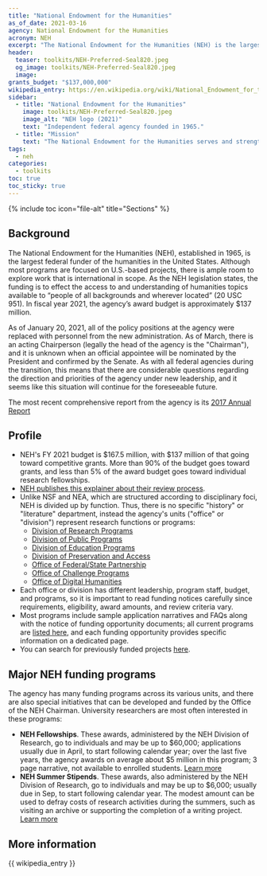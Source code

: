 ```yaml
---
title: "National Endowment for the Humanities"
as_of_date: 2021-03-16
agency: National Endowment for the Humanities
acronym: NEH
excerpt: "The National Endowment for the Humanities (NEH) is the largest federal funder of humanities-focused programs and grants in the US. In 2021, NEH will award nearly $140 million to projects across the country. This toolkit offers an overview of the agency and its current major programs."
header:
  teaser: toolkits/NEH-Preferred-Seal820.jpeg
  og_image: toolkits/NEH-Preferred-Seal820.jpeg
  image:
grants_budget: "$137,000,000"
wikipedia_entry: https://en.wikipedia.org/wiki/National_Endowment_for_the_Humanities
sidebar:
  - title: "National Endowment for the Humanities"
    image: toolkits/NEH-Preferred-Seal820.jpeg
    image_alt: "NEH logo (2021)"
    text: "Independent federal agency founded in 1965."
  - title: "Mission"
    text: "The National Endowment for the Humanities serves and strengthens our nation by supporting high-quality projects and programs in the humanities and by making the humanities available to all Americans."
tags: 
  - neh
categories:
  - toolkits
toc: true
toc_sticky: true
---
```


{% include toc icon="file-alt" title="Sections" %}

## Background

The National Endowment for the Humanities (NEH), established in 1965, is the largest federal funder of the humanities in the United States. Although most programs are focused on U.S.-based projects, there is ample room to explore work that is international in scope. As the NEH legislation states, the funding is to effect the access to and understanding of humanities topics available to “people of all backgrounds and wherever located” (20 USC 951). In fiscal year 2021, the agency’s award budget is approximately $137 million.

As of January 20, 2021, all of the policy positions at the agency were replaced with personnel from the new administration. As of March, there is an acting Chairperson (legally the head of the agency is the "Chairman"), and it is unknown when an official appointee will be nominated by the President and confirmed by the Senate. As with all federal agencies during the transition, this means that there are considerable questions regarding the direction and priorities of the agency under new leadership, and it seems like this situation will continue for the foreseeable future.  

The most recent comprehensive report from the agency is its [2017 Annual Report](https://www.neh.gov/sites/default/files/inline-files/06.3.20.AR_.pdf)

## Profile

* NEH's FY 2021 budget is $167.5 million, with $137 million of that going toward competitive grants. More than 90% of the budget goes toward grants, and less than 5% of the award budget goes toward individual research fellowships.
* [NEH publishes this explainer about their review process](https://www.neh.gov/grants/application-process). 
* Unlike NSF and NEA, which are structured according to disciplinary foci, NEH is divided up by function. Thus, there is no specific "history" or "literature" department, instead the agency's units ("office" or "division") represent research functions or programs: 
  * [Division of Research Programs](https://www.neh.gov/divisions/research)
  * [Division of Public Programs](https://www.neh.gov/divisions/public)
  * [Division of Education Programs](https://www.neh.gov/divisions/education) 
  * [Division of Preservation and Access](https://www.neh.gov/divisions/preservation)
  * [Office of Federal/State Partnership](https://www.neh.gov/divisions/fedstate)
  * [Office of Challenge Programs](https://www.neh.gov/divisions/challenge)
  * [Office of Digital Humanities](https://www.neh.gov/divisions/odh)
* Each office or division has different leadership, program staff, budget, and programs, so it is important to read funding notices carefully since requirements, eligibility, award amounts, and review criteria vary.
* Most programs include sample application narratives and FAQs along with the notice of funding opportunity documents; all current programs are [listed here](https://www.neh.gov/grants/listing), and each funding opportunity provides specific information on a dedicated page. 
* You can search for previously funded projects [here](https://securegrants.neh.gov/publicquery/).


## Major NEH funding programs

The agency has many funding programs across its various units, and there are also special initiatives that can be developed and funded by the Office of the NEH Chairman. University researchers are most often interested in these programs: 

* __NEH Fellowships__. These awards, administered by the NEH Division of Research, go to individuals and may be up to $60,000; applications usually due in April, to start following calendar year; over the last five years, the agency awards on average about $5 million in this program; 3 page narrative, not available to enrolled students. [Learn more](https://www.neh.gov/grants/research/fellowships)
* __NEH Summer Stipends__. These awards, also administered by the NEH Division of Research, go to individuals and may be up to $6,000; usually due in Sep, to start following calendar year. The modest amount can be used to defray costs of research activities during the summers, such as visiting an archive or supporting the completion of a writing project. [Learn more](https://www.neh.gov/grants/research/summer-stipends) 

## More information

{{ wikipedia_entry }}